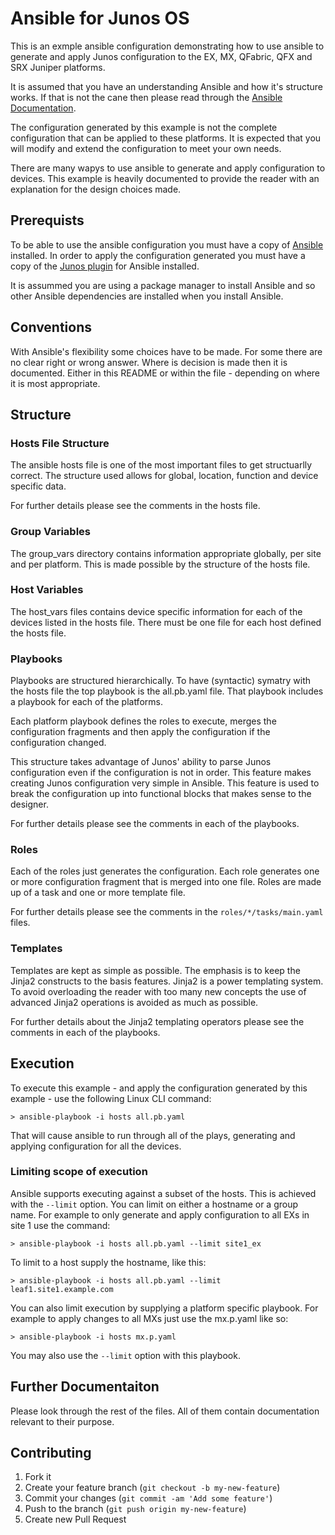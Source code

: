 # Ansible for Junos OS

This is an exmple ansible configuration demonstrating how to use ansible to generate and apply Junos configuration to the EX, MX, QFabric, QFX and SRX Juniper platforms.

It is assumed that you have an understanding Ansible and how it's structure works. If that is not the cane then please read through the [Ansible Documentation](http://docs.ansible.com).

The configuration generated by this example is not the complete configuration that can be applied to these platforms. It is expected that you will modify and extend the configuration to meet your own needs.

There are many wapys to use ansible to generate and apply configuration to devices. This example is heavily documented to provide the reader with an explanation for the design choices made.

## Prerequists

To be able to use the ansible configuration you must have a copy of [Ansible](http://www.ansible.com/install) installed. In order to apply the configuration generated you must have a copy of the [Junos plugin](https://github.com/Juniper/ansible-junos-stdlib) for Ansible installed.

It is assummed you are using a package manager to install Ansible and so other Ansible dependencies are installed when you install Ansible.

## Conventions

With Ansible's flexibility some choices have to be made. For some there are no clear right or wrong answer. Where is decision is made then it is documented. Either in this README or within the file - depending on where it is most appropriate.

## Structure

### Hosts File Structure

The ansible hosts file is one of the most important files to get structuarlly correct. The structure used allows for global, location, function and device specific data.

For further details please see the comments in the hosts file.

### Group Variables

The group_vars directory contains information appropriate globally, per site and per platform. This is made possible by the structure of the hosts file.

### Host Variables

The host_vars files contains device specific information for each of the devices listed in the hosts file. There must be one file for each host defined the hosts file.

### Playbooks

Playbooks are structured hierarchically. To have (syntactic) symatry with the hosts file the top playbook is the all.pb.yaml file. That playbook includes a playbook for each of the platforms. 

Each platform playbook defines the roles to execute, merges the configuration fragments and then apply the configuration if the configuration changed.

This structure takes advantage of Junos' ability to parse Junos configuration even if the configuration is not in order. This feature makes creating Junos configuration very simple in Ansible. This feature is used to break the configuration up into functional blocks that makes sense to the designer.

For further details please see the comments in each of the playbooks.

### Roles

Each of the roles just generates the configuration. Each role generates one or more configuration fragment that is merged into one file. Roles are made up of a task and one or more template file.

For further details please see the comments in the `roles/*/tasks/main.yaml` files.

### Templates

Templates are kept as simple as possible. The emphasis is to keep the Jinja2 constructs to the basis features. Jinja2 is a power templating system. To avoid overloading the reader with too many new concepts the use of advanced Jinja2 operations is avoided as much as possible.

For further details about the Jinja2 templating operators please see the comments in each of the playbooks.

## Execution

To execute this example - and apply the configuration generated by this example - use the following Linux CLI command:

    > ansible-playbook -i hosts all.pb.yaml

That will cause ansible to run through all of the plays, generating and applying configuration for all the devices.

### Limiting scope of execution

Ansible supports executing against a subset of the hosts. This is achieved with the `--limit` option. You can limit on either a hostname or a group name. For example to only generate and apply configuration to all EXs in site 1 use the command:

    > ansible-playbook -i hosts all.pb.yaml --limit site1_ex

To limit to a host supply the hostname, like this:

    > ansible-playbook -i hosts all.pb.yaml --limit leaf1.site1.example.com

You can also limit execution by supplying a platform specific playbook. For example to apply changes to all MXs just use the mx.p.yaml like so:

    > ansible-playbook -i hosts mx.p.yaml

You may also use the `--limit` option with this playbook.

## Further Documentaiton

Please look through the rest of the files. All of them contain documentation relevant to their purpose.

## Contributing

1. Fork it
2. Create your feature branch (`git checkout -b my-new-feature`)
3. Commit your changes (`git commit -am 'Add some feature'`)
4. Push to the branch (`git push origin my-new-feature`)
5. Create new Pull Request

